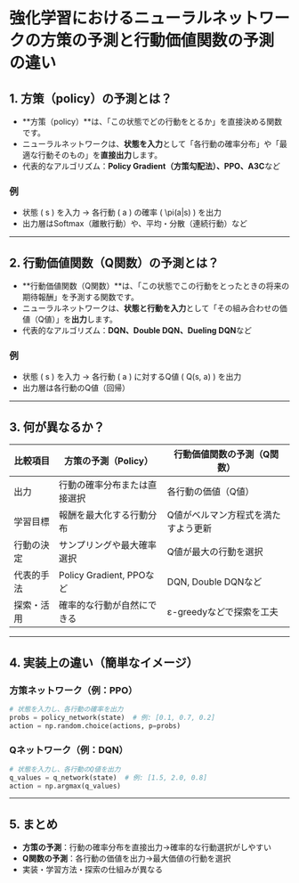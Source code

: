 # 強化学習におけるニューラルネットワークの**方策の予測**と**行動価値関数の予測**の違い

## 1. 方策（policy）の予測とは？

- **方策（policy）**は、「この状態でどの行動をとるか」を直接決める関数です。
- ニューラルネットワークは、**状態を入力**として「各行動の確率分布」や「最適な行動そのもの」を**直接出力**します。
- 代表的なアルゴリズム：**Policy Gradient（方策勾配法）、PPO、A3C**など

### 例
- 状態 \( s \) を入力 → 各行動 \( a \) の確率 \( \pi(a|s) \) を出力
- 出力層はSoftmax（離散行動）や、平均・分散（連続行動）など

---

## 2. 行動価値関数（Q関数）の予測とは？

- **行動価値関数（Q関数）**は、「この状態でこの行動をとったときの将来の期待報酬」を予測する関数です。
- ニューラルネットワークは、**状態と行動を入力**として「その組み合わせの価値（Q値）」を**出力**します。
- 代表的なアルゴリズム：**DQN、Double DQN、Dueling DQN**など

### 例
- 状態 \( s \) を入力 → 各行動 \( a \) に対するQ値 \( Q(s, a) \) を出力
- 出力層は各行動のQ値（回帰）

---

## 3. 何が異なるか？

| 比較項目         | 方策の予測（Policy）       | 行動価値関数の予測（Q関数）   |
|------------------|---------------------------|-------------------------------|
| 出力             | 行動の確率分布または直接選択 | 各行動の価値（Q値）            |
| 学習目標         | 報酬を最大化する行動分布    | Q値がベルマン方程式を満たすよう更新 |
| 行動の決定       | サンプリングや最大確率選択   | Q値が最大の行動を選択           |
| 代表的手法       | Policy Gradient, PPOなど   | DQN, Double DQNなど            |
| 探索・活用       | 確率的な行動が自然にできる   | ε-greedyなどで探索を工夫        |

---

## 4. 実装上の違い（簡単なイメージ）

### 方策ネットワーク（例：PPO）
```python
# 状態を入力し、各行動の確率を出力
probs = policy_network(state)  # 例: [0.1, 0.7, 0.2]
action = np.random.choice(actions, p=probs)
```

### Qネットワーク（例：DQN）
```python
# 状態を入力し、各行動のQ値を出力
q_values = q_network(state)  # 例: [1.5, 2.0, 0.8]
action = np.argmax(q_values)
```

---

## 5. まとめ

- **方策の予測**：行動の確率分布を直接出力→確率的な行動選択がしやすい
- **Q関数の予測**：各行動の価値を出力→最大価値の行動を選択
- 実装・学習方法・探索の仕組みが異なる